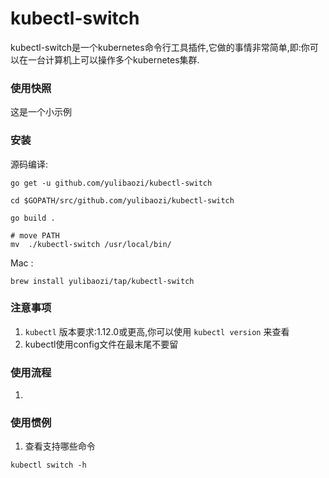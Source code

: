 # kubectl-switch

kubectl-switch是一个kubernetes命令行工具插件,它做的事情非常简单,即:你可以在一台计算机上可以操作多个kubernetes集群.

### 使用快照

这是一个小示例
 
### 安装

源码编译:

```
go get -u github.com/yulibaozi/kubectl-switch

cd $GOPATH/src/github.com/yulibaozi/kubectl-switch

go build .

# move PATH
mv  ./kubectl-switch /usr/local/bin/
```

Mac :

```
brew install yulibaozi/tap/kubectl-switch
```

### 注意事项

1. `kubectl` 版本要求:1.12.0或更高,你可以使用 `kubectl version` 来查看
2. kubectl使用config文件在最末尾不要留

### 使用流程

1. 
### 使用惯例

1. 查看支持哪些命令
```
kubectl switch -h
```



